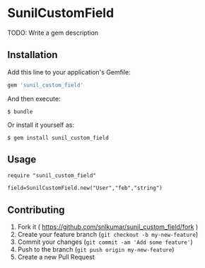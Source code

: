 # SunilCustomField

TODO: Write a gem description

## Installation

Add this line to your application's Gemfile:

```ruby
gem 'sunil_custom_field'
```

And then execute:

    $ bundle

Or install it yourself as:

    $ gem install sunil_custom_field

## Usage

    require "sunil_custom_field" 

    field=SunilCustomField.new("User","feb","string")

## Contributing

1. Fork it ( https://github.com/snlkumar/sunil_custom_field/fork )
2. Create your feature branch (`git checkout -b my-new-feature`)
3. Commit your changes (`git commit -am 'Add some feature'`)
4. Push to the branch (`git push origin my-new-feature`)
5. Create a new Pull Request
